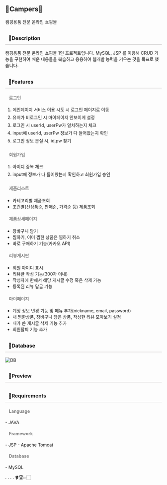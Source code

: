 

<h2>🌱Campers🌱</h2>
캠핑용품 전문 온라인 쇼핑몰
<!-- <hr/> -->

<h3 style="padding:10px; border-bottom: 1px solid rgb(195, 193, 193);">👏Description</h3>
<!-- <hr/> -->
캠핑용품 전문 온라인 쇼핑몰 1인 프로젝트입니다. MySQL, JSP 를 이용해 CRUD 기능을 구현하여 배운 내용들을 복습하고 응용하여 웹개발 능력을 키우는 것을 목표로 했습니다.

<h3 style="padding:10px; border-bottom: 1px solid rgb(195, 193, 193);">👟Features</h3>
<!-- <hr/> -->
  <h4 style="color:gray; margin-left: 12px;">로그인</h4>
    <ul>
      <li style="list-style: decimal; height: 25px;">메인페이지 서비스 이용 시도 시 로그인 페이지로 이동</li>
      <li style="list-style: decimal; height: 25px;">유저가 비로그인 시 마이페이지 안보이게 설정</li>
      <li style="list-style: decimal; height: 25px;">로그인 시 userId, userPw가 일치하는지 체크</li>
      <li style="list-style: decimal; height: 25px;">input에 userId, userPw 정보가 다 들어왔는지 확인</li>
      <li style="list-style: decimal; height: 25px;">로그인 정보 분실 시, id,pw 찾기</li>
    </ul>

  <h4 style="color:gray; margin-left: 12px;">회원가입</h4>
    <ul>
      <li style="list-style: decimal; height: 25px;">아이디 중복 체크</li>
      <li style="list-style: decimal; height: 25px;">input에 정보가 다 들어왔는지 확인하고 회원가입 승인</li>
    </ul>
  <h4 style="color:gray; margin-left: 12px;">제품리스트</h4>
    <ul>
      <li>카테고리별 제품조회</li>
      <li>조건별(신상품순, 판매순, 가격순 등) 제품조회</li>
      <!-- <li>페이지네이션 추가</li> -->
    </ul>
  <h4 style="color:gray; margin-left: 12px;">제품상세페이지</h4>
    <ul>
      <li>장바구니 담기</li>
      <li>찜하기, 이미 찜한 상품은 찜하기 취소</li>
      <li>바로 구매하기 기능(카카오 API)</li>
    </ul>
  <h4 style="color:gray; margin-left: 12px;">리뷰게시판</h4>
    <ul>
      <li>회원 아이디 표시</li>
      <li>리뷰글 작성 기능(300자 이내)</li>
      <li>작성자에 한해서 해당 게시글 수정 혹은 삭제 가능</li>
      <li>등록된 리뷰 답글 기능</li>
    </ul>
  <h4 style="color:gray; margin-left: 12px;">마이페이지</h4>
    <ul>
      <li>계정 정보 변경 기능 및 메뉴 추가(nickname, email, password)</li>
      <li>내 찜한상품, 장바구니 담은 상품, 작성한 리뷰 모아보기 설정</li>
      <li>내가 쓴 게시글 삭제 기능 추가</li>
      <li>회원탈퇴 기능 추가</li>
    </ul>

<h3 style="padding:10px; border-bottom: 1px solid rgb(195, 193, 193);">🧤Database</h3>
<img src="Campers/WebContent/img" alt="DB">
<!-- <hr/> -->

<h3 style="padding:10px; border-bottom: 1px solid rgb(195, 193, 193);">🌿Preview</h3>
<!-- <hr/> -->

<h3 style="padding:10px; border-bottom: 1px solid rgb(195, 193, 193);">👥Requirements</h3>
<!-- <hr/> -->
  <h4 style="color:gray; margin-left: 12px;">Language</h4>
    - JAVA

  <h4 style="color:gray; margin-left: 12px;">Framework</h4>
    - JSP
    - Apache Tomcat

  <h4 style="color:gray; margin-left: 12px;">Database</h4>
    - MySQL




.
.
.
.
  🍀🏆👉🏻
